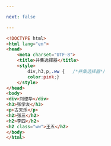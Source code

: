 ```yaml
---

next: false

---
```




<BlogInfo id="49" title="26.并集选择器" author="白日梦想猿" pv=0 read_times=0 pre_cost_time="0分14秒" category="css学习" tag_list="['css学习']" create_time="2020.07.18 17:15:03" update_time="2020.07.18 17:18:52" />

```html
<!DOCTYPE html>
<html lang="en">
<head>
    <meta charset="UTF-8">
    <title>并集选择器</title>
    <style>
        div,h3,p,.ww {   /*并集选择器*/
        color:pink;}
    </style>
</head>
<body>
<div>刘德华</div>
<h3>张学友</h3>
<p>古天乐</p>
<h2>张三</h2>
<h2>李四</h2>
<h2 class="ww">王五</h2>
</body>
</html>
```



<ActionBox />

